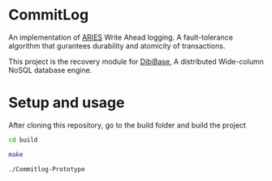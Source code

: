 # CommitLog
An implementation of [ARIES](https://cs.stanford.edu/people/chrismre/cs345/rl/aries.pdf) Write Ahead logging. A fault-tolerance algorithm that gurantees durability and atomicity of transactions.

This project is the recovery module for [DibiBase](https://github.com/DibiBase/dibibase), A distributed Wide-column NoSQL database engine.

# Setup and usage
After cloning this repository, go to the build folder and build the project
```bash
cd build
```

```bash
make
```

```bash
./Commitlog-Prototype
```
